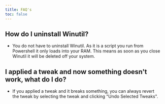 ```yaml
---
title: FAQ's
toc: false
---
```


## How do I uninstall Winutil?
* You do not have to uninstall Winutil. As it is a script you run from Powershell it only loads into your RAM. This means as soon as you close Winutil it will be deleted off your system.

## I applied a tweak and now something doesn't work, what do I do?
* If you applied a tweak and it breaks something, you can always revert the tweak by selecting the tweak and clicking "Undo Selected Tweaks".

